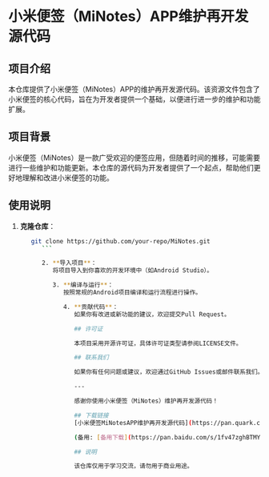 # 小米便签（MiNotes）APP维护再开发源代码

## 项目介绍

本仓库提供了小米便签（MiNotes）APP的维护再开发源代码。该资源文件包含了小米便签的核心代码，旨在为开发者提供一个基础，以便进行进一步的维护和功能扩展。

## 项目背景

小米便签（MiNotes）是一款广受欢迎的便签应用，但随着时间的推移，可能需要进行一些维护和功能更新。本仓库的源代码为开发者提供了一个起点，帮助他们更好地理解和改进小米便签的功能。

## 使用说明

1. **克隆仓库**：
   ```bash
      git clone https://github.com/your-repo/MiNotes.git
         ```

         2. **导入项目**：
            将项目导入到你喜欢的开发环境中（如Android Studio）。

            3. **编译与运行**：
               按照常规的Android项目编译和运行流程进行操作。

               4. **贡献代码**：
                  如果你有改进或新功能的建议，欢迎提交Pull Request。

                  ## 许可证

                  本项目采用开源许可证，具体许可证类型请参阅LICENSE文件。

                  ## 联系我们

                  如果你有任何问题或建议，欢迎通过GitHub Issues或邮件联系我们。

                  ---

                  感谢你使用小米便签（MiNotes）维护再开发源代码！

                  ## 下载链接
                  [小米便签MiNotesAPP维护再开发源代码](https://pan.quark.cn/s/72998d6d09f8) 

                  (备用: [备用下载](https://pan.baidu.com/s/1fv47zghBTMYezbMZvOlI8w?pwd=1234))

                  ## 说明

                  该仓库仅用于学习交流，请勿用于商业用途。
